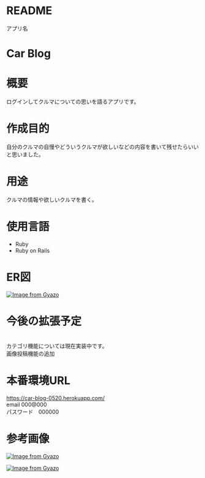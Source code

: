# README

 アプリ名

# Car Blog

# 概要

ログインしてクルマについての思いを語るアプリです。
<br>

# 作成目的

自分のクルマの自慢やどういうクルマが欲しいなどの内容を書いて残せたらいいと思いました。

# 用途

クルマの情報や欲しいクルマを書く。

# 使用言語

- Ruby<br>
- Ruby on Rails

# ER図
[![Image from Gyazo](https://i.gyazo.com/77b9a4dc1073ed90407812e8dd40576c.png)](https://gyazo.com/77b9a4dc1073ed90407812e8dd40576c)

# 今後の拡張予定
<br>
 カテゴリ機能については現在実装中です。<br>
 画像投稿機能の追加

# 本番環境URL

https://car-blog-0520.herokuapp.com/<br>
email 000@000<br>
パスワード　000000

# 参考画像
[![Image from Gyazo](https://i.gyazo.com/74e0fc6125a9028ae518d94d6c199307.png)](https://gyazo.com/74e0fc6125a9028ae518d94d6c199307)<br>

[![Image from Gyazo](https://i.gyazo.com/ab7a36babf7e2190d81376e4f623334d.png)](https://gyazo.com/ab7a36babf7e2190d81376e4f623334d)
